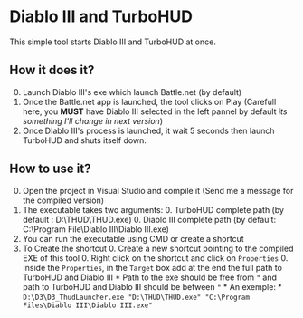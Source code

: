 # Diablo III and TurboHUD

This simple tool starts Diablo III and TurboHUD at once.

## How it does it?

0. Launch Diablo III's exe which launch Battle.net (by default)
0. Once the Battle.net app is launched, the tool clicks on Play (Carefull here, you **MUST** have Diablo III selected in the left pannel by default *its something I'll change in next version*)
0. Once DIablo III's process is launched, it wait 5 seconds then launch TurboHUD and shuts itself down.

## How to use it?

0. Open the project in Visual Studio and compile it (Send me a message for the compiled version)
0. The executable takes two arguments:
	0. TurboHUD complete path (by default : D:\THUD\THUD.exe)
	0. Diablo III complete path (by default: C:\Program File\Diablo III\Diablo III.exe)
0. You can run the executable using CMD or create a shortcut
0. To Create the shortcut
	0. Create a new shortcut pointing to the compiled EXE of this tool
	0. Right click on the shortcut and click on `Properties`
	0. Inside the `Properties`, in the `Target` box add at the end the full path to TurboHUD and Diablo III
		* Path to the exe should be free from `"` and path to TurboHUD and Diablo III should be between `"`
		* An exemple:
			* `D:\D3\D3_ThudLauncher.exe "D:\THUD\THUD.exe" "C:\Program Files\Diablo III\Diablo III.exe"`